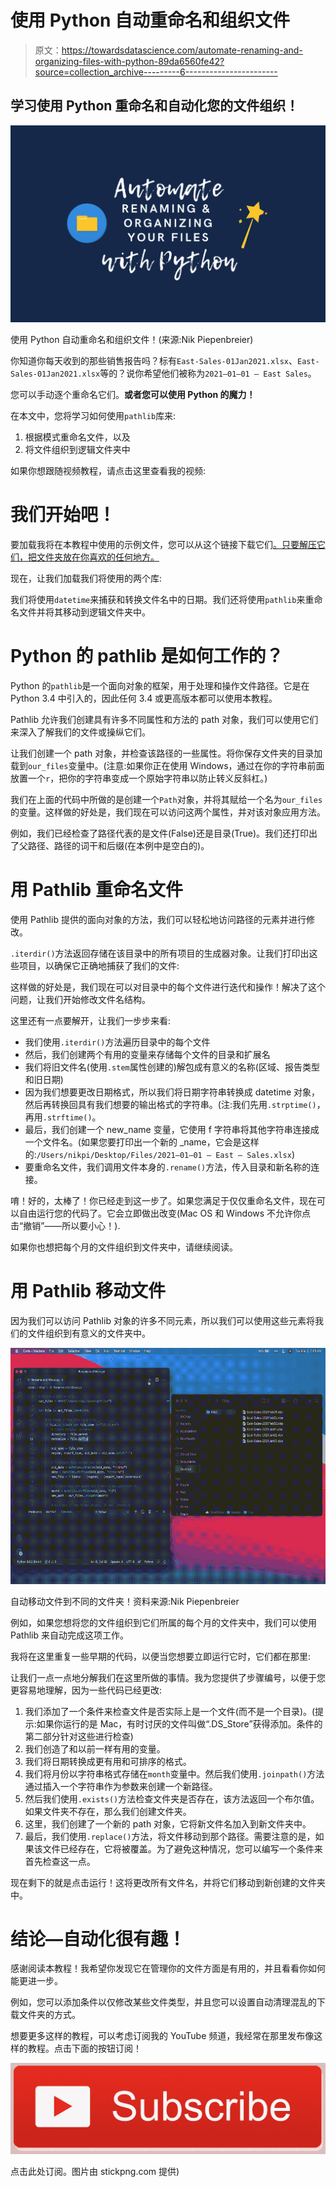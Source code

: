 # 使用 Python 自动重命名和组织文件

> 原文：<https://towardsdatascience.com/automate-renaming-and-organizing-files-with-python-89da6560fe42?source=collection_archive---------6----------------------->

## 学习使用 Python 重命名和自动化您的文件组织！

![](img/63a1b0cc801a77dd626891fddc104560.png)

使用 Python 自动重命名和组织文件！(来源:Nik Piepenbreier)

你知道你每天收到的那些销售报告吗？标有`East-Sales-01Jan2021.xlsx`、`East-Sales-01Jan2021.xlsx`等的？说你希望他们被称为`2021–01–01 — East Sales`。

您可以手动逐个重命名它们。**或者您可以使用 Python 的魔力！**

在本文中，您将学习如何使用`pathlib`库来:

1.  根据模式重命名文件，以及
2.  将文件组织到逻辑文件夹中

如果你想跟随视频教程，请点击这里查看我的视频:

# 我们开始吧！

要加载我将在本教程中使用的示例文件，您可以从这个链接下载它们[。只要解压它们，把文件夹放在你喜欢的任何地方。](https://github.com/datagy/mediumdata/raw/master/Rename%20Files%20Tutorial.zip)

现在，让我们加载我们将使用的两个库:

我们将使用`datetime`来捕获和转换文件名中的日期。我们还将使用`pathlib`来重命名文件并将其移动到逻辑文件夹中。

# Python 的 pathlib 是如何工作的？

Python 的`pathlib`是一个面向对象的框架，用于处理和操作文件路径。它是在 Python 3.4 中引入的，因此任何 3.4 或更高版本都可以使用本教程。

Pathlib 允许我们创建具有许多不同属性和方法的 path 对象，我们可以使用它们来深入了解我们的文件或操纵它们。

让我们创建一个 path 对象，并检查该路径的一些属性。将你保存文件夹的目录加载到`our_files`变量中。(注意:如果你正在使用 Windows，通过在你的字符串前面放置一个`r`，把你的字符串变成一个原始字符串以防止转义反斜杠。)

我们在上面的代码中所做的是创建一个`Path`对象，并将其赋给一个名为`our_files`的变量。这样做的好处是，我们现在可以访问这两个属性，并对该对象应用方法。

例如，我们已经检查了路径代表的是文件(False)还是目录(True)。我们还打印出了父路径、路径的词干和后缀(在本例中是空白的)。

# 用 Pathlib 重命名文件

使用 Pathlib 提供的面向对象的方法，我们可以轻松地访问路径的元素并进行修改。

`.iterdir()`方法返回存储在该目录中的所有项目的生成器对象。让我们打印出这些项目，以确保它正确地捕获了我们的文件:

这样做的好处是，我们现在可以对目录中的每个文件进行迭代和操作！解决了这个问题，让我们开始修改文件名结构。

这里还有一点要解开，让我们一步步来看:

*   我们使用`.iterdir()`方法遍历目录中的每个文件
*   然后，我们创建两个有用的变量来存储每个文件的目录和扩展名
*   我们将旧文件名(使用`.stem`属性创建的)解包成有意义的名称(区域、报告类型和旧日期)
*   因为我们想要更改日期格式，所以我们将日期字符串转换成 datetime 对象，然后再转换回具有我们想要的输出格式的字符串。(注:我们先用`.strptime()`，再用`.strftime()`。
*   最后，我们创建一个 new_name 变量，它使用 f 字符串将其他字符串连接成一个文件名。(如果您要打印出一个新的 _name，它会是这样的:`/Users/nikpi/Desktop/Files/2021–01–01 — East — Sales.xlsx`)
*   要重命名文件，我们调用文件本身的`.rename()`方法，传入目录和新名称的连接。

唷！好的，太棒了！你已经走到这一步了。如果您满足于仅仅重命名文件，现在可以自由运行您的代码了。它会立即做出改变(Mac OS 和 Windows 不允许你点击“撤销”——所以要小心！).

如果你也想把每个月的文件组织到文件夹中，请继续阅读。

# 用 Pathlib 移动文件

因为我们可以访问 Pathlib 对象的许多不同元素，所以我们可以使用这些元素将我们的文件组织到有意义的文件夹中。

![](img/bd4624033c13e0b2fc2be04cd07cfd07.png)

自动移动文件到不同的文件夹！资料来源:Nik Piepenbreier

例如，如果您想将您的文件组织到它们所属的每个月的文件夹中，我们可以使用 Pathlib 来自动完成这项工作。

我将在这里重复一些早期的代码，以便当您想要立即运行它时，它们都在那里:

让我们一点一点地分解我们在这里所做的事情。我为您提供了步骤编号，以便于您更容易地理解，因为一些代码已经更改:

1.  我们添加了一个条件来检查文件是否实际上是一个文件(而不是一个目录)。(提示:如果你运行的是 Mac，有时讨厌的文件叫做“.DS_Store”获得添加。条件的第二部分针对这些进行检查)
2.  我们创造了和以前一样有用的变量。
3.  我们将日期转换成更有用和可排序的格式。
4.  我们将月份以字符串格式存储在`month`变量中。然后我们使用`.joinpath()`方法通过插入一个字符串作为参数来创建一个新路径。
5.  然后我们使用`.exists()`方法检查文件夹是否存在，该方法返回一个布尔值。如果文件夹不存在，那么我们创建文件夹。
6.  这里，我们创建了一个新的 path 对象，它将新文件名加入到新文件夹中。
7.  最后，我们使用`.replace()`方法，将文件移动到那个路径。需要注意的是，如果该文件已经存在，它将被覆盖。为了避免这种情况，您可以编写一个条件来首先检查这一点。

现在剩下的就是点击运行！这将更改所有文件名，并将它们移动到新创建的文件夹中。

# 结论—自动化很有趣！

感谢阅读本教程！我希望你发现它在管理你的文件方面是有用的，并且看看你如何能更进一步。

例如，您可以添加条件以仅修改某些文件类型，并且您可以设置自动清理混乱的下载文件夹的方式。

想要更多这样的教程，可以考虑订阅我的 YouTube 频道，我经常在那里发布像这样的教程。点击下面的按钮订阅！

[![](img/2523e972f6b394b68560dd462295a7ca.png)](https://www.youtube.com/channel/UCm7fT9_IdCDbeBXjAwL9IIg?sub_confirmation=1)

点击此处订阅。图片由 stickpng.com 提供)
